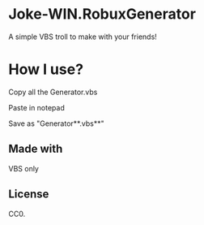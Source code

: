 # Joke-WIN.RobuxGenerator
A simple VBS troll to make with your friends!

# How l use?
Copy all the Generator.vbs

Paste in notepad

Save as "Generator**.vbs**"

## Made with
VBS only

## License
CC0.
